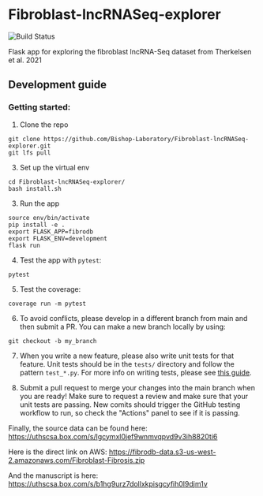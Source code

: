 # Fibroblast-lncRNASeq-explorer
![Build Status](https://github.com/Bishop-Laboratory/Fibroblast-lncRNASeq-explorer/workflows/build/badge.svg)

Flask app for exploring the fibroblast lncRNA-Seq dataset from Therkelsen et al. 2021

## Development guide

### Getting started:

1. Clone the repo

```shell
git clone https://github.com/Bishop-Laboratory/Fibroblast-lncRNASeq-explorer.git
git lfs pull
```

3. Set up the virtual env

```shell
cd Fibroblast-lncRNASeq-explorer/
bash install.sh
```

3. Run the app

```shell
source env/bin/activate
pip install -e .
export FLASK_APP=fibrodb
export FLASK_ENV=development
flask run
```

4. Test the app with `pytest`:

```shell
pytest
```

5. Test the coverage:

```shell
coverage run -m pytest
```

6. To avoid conflicts, please develop in a different branch from main and then submit a PR. You can make a new branch locally
by using:
   
```shell
git checkout -b my_branch
```

7. When you write a new feature, please also write unit tests for that feature. Unit tests should be in the `tests/` 
directory and follow the pattern `test_*.py`. For more info on writing tests, 
please see [this guide](https://flask.palletsprojects.com/en/2.0.x/tutorial/tests/).
   
8. Submit a pull request to merge your changes into the main branch when you are ready! Make sure to request a review and
make sure that your unit tests are passing. New comits should trigger the GitHub testing workflow to run, so check the "Actions" panel to see if it is passing.

Finally, the source data can be found here: https://uthscsa.box.com/s/lgcymxl0jef9wnmvqpvd9v3ih8820ti6

Here is the direct link on AWS: https://fibrodb-data.s3-us-west-2.amazonaws.com/Fibroblast-Fibrosis.zip

And the manuscript is here: https://uthscsa.box.com/s/b1hg9urz7dollxkpisgcyfih0l9djm1v
